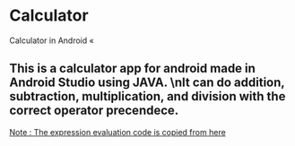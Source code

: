 # Calculator
Calculator in Android «
## This is a calculator app for android made in Android Studio using JAVA. \nIt can do addition, subtraction, multiplication, and division with the correct operator precendece.
[Note : The expression evaluation code is copied from here](https://www.delftstack.com/howto/java/java-evaluate-expression/)
